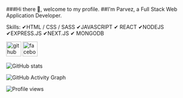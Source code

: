 
###Hi there 👋, welcome to my profile.
 ##I'm Parvez, a Full Stack Web Application Developer.

Skills: 
✔HTML / CSS / SASS 
✔JAVASCRIPT
✔ REACT 
✔NODEJS 
✔EXPRESS.JS
✔NEXT.JS 
✔ MONGODB



[<img src='https://cdn.jsdelivr.net/npm/simple-icons@3.0.1/icons/github.svg' alt='github' height='40'>](https://github.com/mhparvez)  [<img src='https://cdn.jsdelivr.net/npm/simple-icons@3.0.1/icons/facebook.svg' alt='facebook' height='40'>](https://www.facebook.com/mhparvezz)  

![GitHub stats](https://github-readme-stats.vercel.app/api?username=mhparvez&show_icons=true)  

![GitHub Activity Graph](https://activity-graph.herokuapp.com/graph?username=mhparvez)  

![Profile views](https://gpvc.arturio.dev/mhparvez)  
